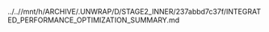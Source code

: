 ../..//mnt/h/ARCHIVE/.UNWRAP/D/STAGE2_INNER/237abbd7c37f/INTEGRATED_PERFORMANCE_OPTIMIZATION_SUMMARY.md